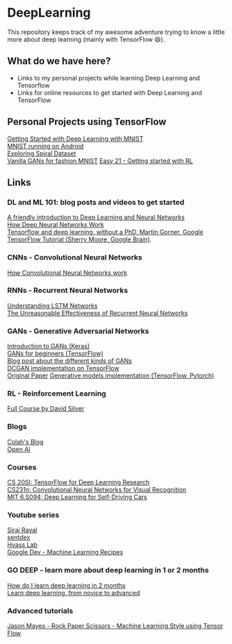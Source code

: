 # DeepLearning

This repository keeps track of my awesome adventure trying
to know a little more about deep learning (mainly with TensorFlow :smile:).

## What do we have here?

* Links to my personal projects while learning Deep Learning and Tensorflow
* Links for online resources to get started with Deep Learning and TensorFlow

## Personal Projects using TensorFlow

[Getting Started with Deep Learning with MNIST](https://github.com/mari-linhares/mnist-tensorflow)  
[MNIST running on Android](https://github.com/mari-linhares/mnist-android-tensorflow)  
[Exploring Spiral Dataset](exploring-spiral-dataset/)  
[Vanilla GANs for fashion MNIST](GAN-fashion-MNIST/)
[Easy 21 - Getting started with RL](https://github.com/mari-linhares/easy21)

## Links

### DL and ML 101: blog posts and videos to get started

[A friendly introduction to Deep Learning and Neural Networks](https://www.youtube.com/watch?v=BR9h47Jtqyw)  
[How Deep Neural Networks Work](https://www.youtube.com/watch?v=ILsA4nyG7I0)  
[Tensorflow and deep learning, without a PhD, Martin Gorner, Google](https://www.youtube.com/watch?v=sEciSlAClL8&t=2163s)
[TensorFlow Tutorial (Sherry Moore, Google Brain)](https://www.youtube.com/watch?v=Ejec3ID_h0w).  


### CNNs - Convolutional Neural Networks

[How Convolutional Neural Networks work](https://www.youtube.com/watch?v=FmpDIaiMIeA&t=1s)  

### RNNs - Recurrent Neural Networks

[Understanding LSTM Networks](http://colah.github.io/posts/2015-08-Understanding-LSTMs/)  
[The Unreasonable Effectiveness of Recurrent Neural Networks](http://karpathy.github.io/2015/05/21/rnn-effectiveness/)  

### GANs - Generative Adversarial Networks

[Introduction to GANs (Keras)](https://www.analyticsvidhya.com/blog/2017/06/introductory-generative-adversarial-networks-gans/)  
[GANs for beginners (TensorFlow)](https://www.oreilly.com/learning/generative-adversarial-networks-for-beginners)  
[Blog post about the different kinds of GANs](http://guimperarnau.com/blog/2017/03/Fantastic-GANs-and-where-to-find-them)  
[DCGAN implementation on TensorFlow](https://github.com/carpedm20/DCGAN-tensorflow)  
[Original Paper](https://arxiv.org/abs/1406.2661)
[Generative models implementation (TensorFlow, Pytorch)](https://github.com/wiseodd/generative-models/)


### RL - Reinforcement Learning

[Full Course by David Silver](https://www.youtube.com/watch?v=2pWv7GOvuf0&list=PLzuuYNsE1EZAXYR4FJ75jcJseBmo4KQ9)  

### Blogs

[Colah's Blog](http://colah.github.io/)  
[Open AI](https://blog.openai.com/)

### Courses

[CS 20SI: TensorFlow for Deep Learning Research](http://web.stanford.edu/class/cs20si/syllabus.html)  
[CS231n: Convolutional Neural Networks for Visual Recognition](http://cs231n.github.io/)  
[MIT 6.S094: Deep Learning for Self-Driving Cars](https://www.youtube.com/playlist?list=PLrAXtmErZgOeiKm4sgNOknGvNjby9efdf)

### Youtube series

[Siraj Raval](https://www.youtube.com/channel/UCWN3xxRkmTPmbKwht9FuE5A)  
[sentdex](https://www.youtube.com/channel/UCfzlCWGWYyIQ0aLC5w48gBQ)  
[Hvass Lab](https://www.youtube.com/user/hvasslabs/videos)  
[Google Dev - Machine Learning Recipes](https://www.youtube.com/watch?v=cKxRvEZd3Mw&index=7&list=PLOU2XLYxmsIIuiBfYad6rFYQU_jL2ryal)  

### GO DEEP - learn more about deep learning in 1 or 2 months

[How do I learn deep learning in 2 months](https://www.quora.com/How-do-I-learn-deep-learning-in-2-months)  
[Learn deep learning, from novice to advanced](https://www.commonlounge.com/discussion/81f5bbcfea4e44b9b2bd081d1ea536ac/main)  


### Advanced tutorials

[Jason Mayes - Rock Paper Scissors - Machine Learning Style using Tensor Flow](https://www.youtube.com/watch?v=mtRDNDqjUzM)
